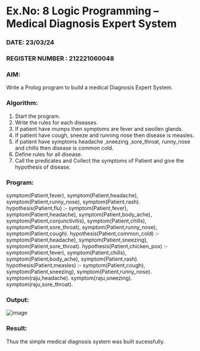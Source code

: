 # Ex.No: 8  Logic Programming –  Medical Diagnosis Expert System
### DATE: 23/03/24                                                                           
### REGISTER NUMBER : 212221060048
### AIM: 
Write a Prolog program to build a medical Diagnosis Expert System.
###  Algorithm:
1. Start the program.
2. Write the rules for each diseases.
3. If patient have mumps then symptoms are fever and swollen glands.
4. If patient have cough, sneeze and running nose then disease is measles.
5. if patient have symptoms headache ,sneezing ,sore_throat, runny_nose and  chills then disease is common cold.
6. Define rules for all disease.
7. Call the predicates and Collect the symptoms of Patient and give the hypothesis of disease.
        

### Program:
symptom(Patient,fever), symptom(Patient,headache), symptom(Patient,runny_nose), symptom(Patient,rash). hypothesis(Patient,flu) :- symptom(Patient,fever), symptom(Patient,headache), symptom(Patient,body_ache), symptom(Patient,conjunctivitis), symptom(Patient,chills), symptom(Patient,sore_throat), symptom(Patient,runny_nose), symptom(Patient,cough). hypothesis(Patient,common_cold) :- symptom(Patient,headache), symptom(Patient,sneezing), symptom(Patient,sore_throat). hypothesis(Patient,chicken_pox) :- symptom(Patient,fever), symptom(Patient,chills), symptom(Patient,body_ache), symptom(Patient,rash). hypothesis(Patient,measles) :- symptom(Patient,cough), symptom(Patient,sneezing), symptom(Patient,runny_nose). symptom(raju,headache). symptom(raju,sneezing). symptom(raju,sore_throat).










### Output:
![image](https://github.com/KarthikeyanJ118/AI_Lab_2023-24/assets/160995906/49b86f6a-284e-481a-8467-4c69de3a1718)



### Result:
Thus the simple medical diagnosis system was built sucessfully.
